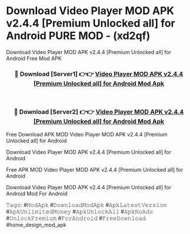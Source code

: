 # Download Video Player MOD APK v2.4.4 [Premium Unlocked all] for Android PURE MOD - (xd2qf)
Download Video Player MOD APK v2.4.4 [Premium Unlocked all] for Android Free Mod APK

<div align="center">
<h3>🔴 Download [Server1] 👉👉 <a href="https://apk-comot.site?title=Video_Player_MOD_APK_v2.4.4_[Premium_Unlocked_all]_for_Android">Video Player MOD APK v2.4.4 [Premium Unlocked all] for Android Mod Apk</a></h3><br>

<h3>🔴 Download [Server2] 👉👉 <a href="https://apk-comot.site?title=Video_Player_MOD_APK_v2.4.4_[Premium_Unlocked_all]_for_Android">Video Player MOD APK v2.4.4 [Premium Unlocked all] for Android Mod Apk</a></h3>
</div>


Free Download APK MOD Video Player MOD APK v2.4.4 [Premium Unlocked all] for Android

Download Video Player MOD APK v2.4.4 [Premium Unlocked all] for Android 

Free APK MOD Video Player MOD APK v2.4.4 [Premium Unlocked all] for Android 

Download Video Player MOD APK v2.4.4 [Premium Unlocked all] for Android Mod For Android

𝚃𝚊𝚐𝚜: #𝙼𝚘𝚍𝙰𝚙𝚔 #𝙳𝚘𝚠𝚗𝚕𝚘𝚊𝚍𝙼𝚘𝚍𝙰𝚙𝚔 #𝙰𝚙𝚔𝙻𝚊𝚝𝚎𝚜𝚝𝚅𝚎𝚛𝚜𝚒𝚘𝚗 #𝙰𝚙𝚔𝚄𝚗𝚕𝚒𝚖𝚒𝚝𝚎𝚍𝙼𝚘𝚗𝚎𝚢 #𝙰𝚙𝚔𝚄𝚗𝚕𝚘𝚌𝚔𝙰𝚕𝚕 #𝙰𝚙𝚔𝙽𝚘𝙰𝚍𝚜 #𝚄𝚗𝚕𝚘𝚌𝚔𝙿𝚛𝚎𝚖𝚒𝚞𝚖 #𝙵𝚘𝚛𝙰𝚗𝚍𝚛𝚘𝚒𝚍 #𝙵𝚛𝚎𝚎𝙳𝚘𝚠𝚗𝚕𝚘𝚊𝚍 #home_design_mod_apk